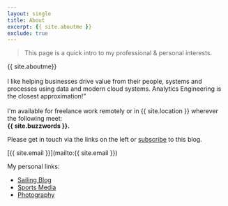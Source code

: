 ```yaml
---
layout: single
title: About
excerpt: {{ site.aboutme }} 
exclude: true
---
```


> This page is a quick intro to my professional & personal interests. 

{{ site.aboutme}}
<br>
<br>
I like helping businesses drive value from their people, systems and processes using data and modern cloud systems. Analytics Engineering is the closest approximation!"
<br>
<br>
I'm available for freelance work remotely or in {{ site.location }} wherever the following meet: 
<br>
<b>{{ site.buzzwords }}.</b>

Please get in touch via the links on the left or [subscribe](/feed.xml) to this blog.

[{{ site.email }}](mailto:{{ site.email }})

My personal links:
* [Sailing Blog](/sailing/)
* [Sports Media](/sports/)
* [Photography](/photos)



